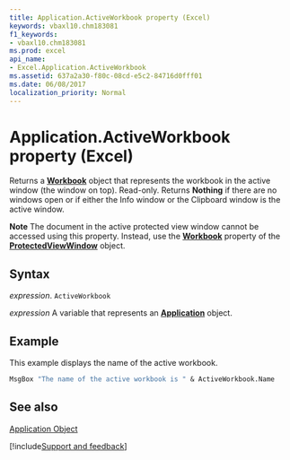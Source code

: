 ```yaml
---
title: Application.ActiveWorkbook property (Excel)
keywords: vbaxl10.chm183081
f1_keywords:
- vbaxl10.chm183081
ms.prod: excel
api_name:
- Excel.Application.ActiveWorkbook
ms.assetid: 637a2a30-f80c-08cd-e5c2-84716d0fff01
ms.date: 06/08/2017
localization_priority: Normal
---
```



# Application.ActiveWorkbook property (Excel)

Returns a  **[Workbook](Excel.Workbook.md)** object that represents the workbook in the active window (the window on top). Read-only. Returns **Nothing** if there are no windows open or if either the Info window or the Clipboard window is the active window.


 **Note**  The document in the active protected view window cannot be accessed using this property. Instead, use the  **[Workbook](Excel.ProtectedViewWindow.Workbook.md)** property of the **[ProtectedViewWindow](Excel.ProtectedViewWindow.md)** object.


## Syntax

_expression_. `ActiveWorkbook`

_expression_ A variable that represents an **[Application](Excel.Application(object).md)** object.


## Example

This example displays the name of the active workbook.


```vb
MsgBox "The name of the active workbook is " & ActiveWorkbook.Name
```


## See also


[Application Object](Excel.Application(object).md)

[!include[Support and feedback](~/includes/feedback-boilerplate.md)]
